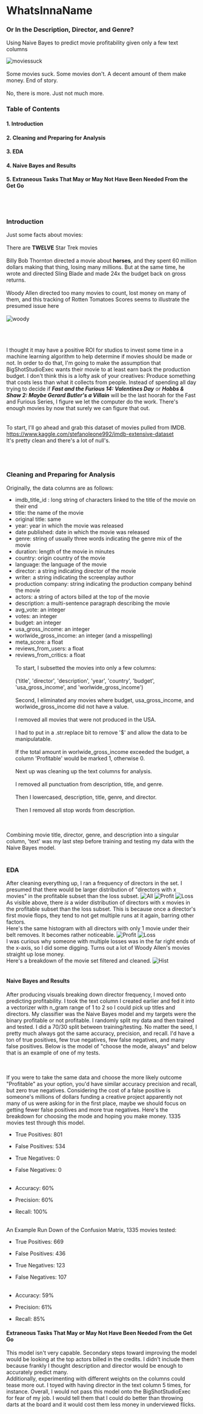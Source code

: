 # WhatsInnaName
### Or In the Description, Director, and Genre?
Using Naive Bayes to predict movie profitability given only a few text columns



![moviessuck](https://github.com/JacobGraphs/WhatsInnaName/blob/master/img/movies_suck.jpg)
</br></br>
Some movies suck. Some movies don't. A decent amount of them make money. End of story.
</br></br>
No, there is more. Just not much more.

### Table of Contents
#### 1. Introduction
#### 2. Cleaning and Preparing for Analysis
#### 3. EDA
#### 4. Naive Bayes and Results
#### 5. Extraneous Tasks That May or May Not Have Been Needed From the Get Go
</br></br>
### Introduction

Just some facts about movies: </br></br>
There are <b>TWELVE</b> Star Trek movies</br></br>
Billy Bob Thornton directed a movie about <b>horses</b>, and they spent 60 million dollars making that thing, losing many millions. But at the same time, he wrote and directed Sling Blade and made 24x the budget back on gross returns.</br></br>
Woody Allen directed too many movies to count, lost money on many of them, and this tracking of Rotten Tomatoes Scores seems to illustrate the presumed issue here</br></br>
![woody](https://github.com/JacobGraphs/WhatsInnaName/blob/master/img/woody_allen.jpg)

</br></br></br>
I thought it may have a positive ROI for studios to invest some time in a machine learning algorithm to help determine if movies should be made or not. In order to do that, I'm going to make the assumption that BigShotStudioExec wants their movie to at least earn back the production budget. I don't think this is a lofty ask of your creatives: Produce something that costs less than what it collects from people. Instead of spending all day trying to decide if <b>*Fast and the Furious 14: Valentines Day*</b> or <b>*Hobbs & Shaw 2: Maybe Gerard Butler's a Villain*</b> will be the last hoorah for the Fast and Furious Series, I figure we let the computer do the work. There's enough movies by now that surely we can figure that out. 
</br></br></br>
To start, I'll go ahead and grab this dataset of movies pulled from IMDB. 
</br>https://www.kaggle.com/stefanoleone992/imdb-extensive-dataset</br>
It's pretty clean and there's a lot of null's.

</br></br>
### Cleaning and Preparing for Analysis
Originally, the data columns are as follows: </br>
- imdb_title_id : long string of characters linked to the title of the movie on their end</br>
- title: the name of the movie</br>
- original title: same</br>
- year: year in which the movie was released</br>
- date published: date in which the movie was released</br>
- genre: string of usually three words indicating the genre mix of the movie</br>
- duration: length of the movie in minutes</br>
- country: origin country of the movie</br>
- language: the language of the movie</br>
- director: a string indicating director of the movie</br>
- writer: a string indicating the screenplay author</br>
- production company: string indicating the production company behind the movie</br>
- actors: a string of actors billed at the top of the movie</br>
- description: a multi-sentence paragraph describing the movie</br>
- avg_vote: an integer</br>
- votes: an integer</br>
- budget: an integer</br>
- usa_gross_income: an integer</br>
- worlwide_gross_income: an integer (and a misspelling)</br>
- meta_score: a float</br>
- reviews_from_users: a float</br>
- reviews_from_critics: a float</br></br>
To start, I subsetted the movies into only a few columns:</br></br> ('title', 'director', 'description', 'year', 'country', 'budget', 'usa_gross_income', and 'worlwide_gross_income')</br></br>
Second, I eliminated any movies where budget, usa_gross_income, and worlwide_gross_income did not have a value.</br></br>
I removed all movies that were not produced in the USA.</br></br>
I had to put in a .str.replace bit to remove '$' and allow the data to be manipulatable.</br></br>
If the total amount in worlwide_gross_income exceeded the budget, a column 'Profitable' would be marked 1, otherwise 0.</br></br> Next up was cleaning up the text columns for analysis. </br></br>
I removed all punctuation from description, title, and genre.</br></br>
Then I lowercased, description, title, genre, and director. </br></br>
Then I removed all stop words from description. 

</br></br>
Combining movie title, director, genre, and description into a singular column, 'text' was my last step before training and testing my data with the Naive Bayes model.
</br></br>
### EDA 
After cleaning everything up, I ran a frequency of directors in the set. I presumed that there would be larger distribution of "directors with x movies" in the profitable subset than the loss subset.
![All](https://github.com/JacobGraphs/WhatsInnaName/blob/master/img/alldirectorhistogram.png)
![Profit](https://github.com/JacobGraphs/WhatsInnaName/blob/master/img/profitdirectorhistogram.png)
![Loss](https://github.com/JacobGraphs/WhatsInnaName/blob/master/img/lossdirectorhistogram.png)
As visible above, there *is* a wider distribution of directors with x movies in the profitable subset than the loss subset. This is because once a director's first movie flops, they tend to not get multiple runs at it again, barring other factors.</br>
Here's the same histogram with all directors with only 1 movie under their belt removes. It becomes rather noticeable.
![Profit](https://github.com/JacobGraphs/WhatsInnaName/blob/master/img/limitprofitdirectorhistogram.png)
![Loss](https://github.com/JacobGraphs/WhatsInnaName/blob/master/img/limitlossdirectorhistogram.png)
</br> I was curious why someone with multiple losses was in the far right ends of the x-axis, so I did some digging. Turns out a lot of Woody Allen's movies straight up lose money. </br>
Here's a breakdown of the movie set filtered and cleaned.
![Hist](https://github.com/JacobGraphs/WhatsInnaName/blob/master/img/profitandnot.png) 
</br></br>
#### Naive Bayes and Results
After producing visuals breaking down director frequency, I moved onto predicting profitability. I took the text column I created earlier and fed it into a vectorizer with n_gram range of 1 to 2 so I could pick up titles and directors. My classifier was the Naive Bayes model and my targets were the binary profitable or not profitable. I randomly split my data and then trained and tested. I did a 70/30 split between training/testing. No matter the seed, I pretty much always got the same accuracy, precision, and recall. I'd have a ton of true positives, few true negatives, few false negatives, and many false positives. Below is the model of "choose the mode, always" and below that is an example of one of my tests.</br> </br>

</br>If you were to take the same data and choose the more likely outcome "Profitable" as your option, you'd have similar accuracy precision and recall, but zero true negatives. Considering the cost of a false positive is someone's millions of dollars funding a creative project apparently not many of us were asking for in the first place, maybe we should focus on getting fewer false positives and more true negatives. Here's the breakdown for choosing the mode and hoping you make money. 1335 movies test through this model. </br>

- True Positives:  801 </br>
- False Positives: 534 </br>
- True Negatives:    0 </br>
- False Negatives:   0 </br></br>

- Accuracy:  60%
- Precision: 60%
- Recall:    100% </br></br>

An Example Run Down of the Confusion Matrix, 1335 movies tested: </br>
- True Positives:  669 </br>
- False Positives: 436 </br>
- True Negatives:  123 </br>
- False Negatives: 107 </br></br>

- Accuracy:  59% </br>
- Precision: 61%</br>
- Recall:    85% </br>


#### Extraneous Tasks That May or May Not Have Been Needed From the Get Go
This model isn't very capable. Secondary steps toward improving the model would be looking at the top actors billed in the credits. I didn't include them because frankly I thought description and director would be enough to accurately predict many. </br> Additionally, experimenting with different weights on the columns could tease more out. I toyed with having director in the text column 5 times, for instance. Overall, I would not pass this model onto the BigShotStudioExec for fear of my job. I would tell them that I could do better than throwing darts at the board and it would cost them less money in underviewed flicks.
